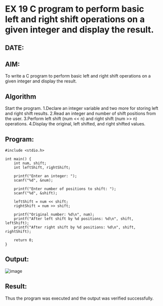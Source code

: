 # EX 19 C program to perform basic left and right shift operations on a given integer and display the result.
## DATE:
## AIM:
To write a C program to perform basic left and right shift operations on a given integer and display the result.

## Algorithm
Start the program.
1.Declare an integer variable and two more for storing left and right shift results.
2.Read an integer and number of shift positions from the user.
3.Perform left shift (num << n) and right shift (num >> n) operations.
4.Display the original, left shifted, and right shifted values.

## Program:
```
#include <stdio.h>

int main() {
    int num, shift;
    int leftShift, rightShift;

    printf("Enter an integer: ");
    scanf("%d", &num);

    printf("Enter number of positions to shift: ");
    scanf("%d", &shift);

    leftShift = num << shift;
    rightShift = num >> shift;

    printf("Original number: %d\n", num);
    printf("After left shift by %d positions: %d\n", shift, leftShift);
    printf("After right shift by %d positions: %d\n", shift, rightShift);

    return 0;
}
```

## Output:
![image](https://github.com/user-attachments/assets/3f4ee992-b1b4-4bf8-bbb0-fd190988765f)



## Result:
Thus the program was executed and the output was verified successfully.
